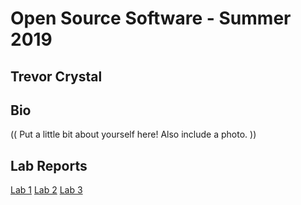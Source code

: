 # Open Source Software - Summer 2019
## Trevor Crystal

## Bio
(( Put a little bit about yourself here! Also include a photo. ))

## Lab Reports
[Lab 1](labs/lab-01/report.md)
[Lab 2](labs/lab-02/report.md)
[Lab 3](labs/lab-03/report.md)
